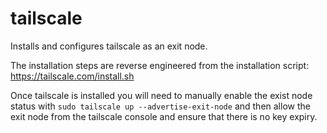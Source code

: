 # tailscale

Installs and configures tailscale as an exit node.

The installation steps are reverse engineered from the installation
script: https://tailscale.com/install.sh

Once tailscale is installed you will need to manually enable the exist node
status with `sudo tailscale up --advertise-exit-node` and then allow the
exit node from the tailscale console and ensure that there is no key expiry.

